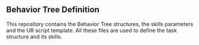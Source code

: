 ## Behavior Tree Definition

This repository contains the Behavior Tree structures, the skills parameters and the UR script template.
All these files are used to define the task structure and its skills.
